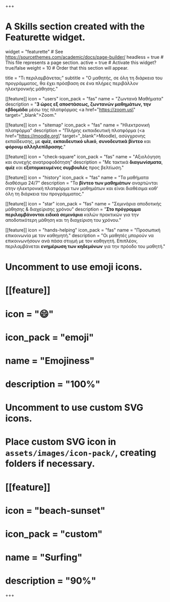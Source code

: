 +++
# A Skills section created with the Featurette widget.
widget = "featurette"  # See https://sourcethemes.com/academic/docs/page-builder/
headless = true  # This file represents a page section.
active = true  # Activate this widget? true/false
weight = 10  # Order that this section will appear.

title = "Τι περιλαμβάνεται;"
subtitle = "Ο μαθητής, σε όλη τη διάρκεια του προγράμματος, θα έχει πρόσβαση σε ένα πλήρες περιβάλλον ηλεκτρονικής μάθησης."

[[feature]]
  icon = "users"
  icon_pack = "fas"
  name = "Ζωντανά Μαθήματα"
  description = "**3 ώρες εξ αποστάσεως, ζωντανών μαθημάτων, την εβδομάδα** μέσω της πλατφόρμας <a href=\"https://zoom.us\" target=\"_blank\">Zoom</a>."
  
[[feature]]
  icon = "sitemap"
  icon_pack = "fas"
  name = "Ηλεκτρονική πλατφόρμα"
  description = "Πλήρης εκπαιδευτική πλατφόρμα (<a href=\"https://moodle.org\" target=\"_blank\">Moodle</a>), ασύγχρονης εκπαίδευσης, με **quiz**, **εκπαιδευτικό υλικό**, **συνοδευτικά βίντεο** και **φόρουμ αλληλεπίδρασης**."  
  
[[feature]]
  icon = "check-square"
  icon_pack = "fas"
  name = "Αξιολόγηση και συνεχής ανατροφοδότηση"
  description = "Με τακτικά **διαγωνίσματα**, **quiz** και **εξατομικευμένες συμβουλές** προς βελτίωση."

[[feature]]
  icon = "history"
  icon_pack = "fas"
  name = "Τα μαθήματα διαθέσιμα 24/7"
  description = "Τα **βίντεο των μαθημάτων** αναρτώνται στην ηλεκτρονική πλατφόρμα των μαθημάτων και είναι διαθέσιμα καθ' όλη τη διάρκεια του προγράμματος."

[[feature]]
  icon = "star"
  icon_pack = "fas"
  name = "Σεμινάρια αποδοτικής μάθησης & διαχείρισης χρόνου"
  description = "**Στο πρόγραμμα περιλαμβάνονται ειδικά σεμινάρια** καλών πρακτικών για την αποδοτικότερη μάθηση και τη διαχείριση του χρόνου."

[[feature]]
  icon = "hands-helping"
  icon_pack = "fas"
  name = "Προσωπική επικοινωνία με τον καθηγητή."
  description = "Οι μαθητές μπορούν να επικοινωνήσουν ανά πάσα στιγμή με τον καθηγητή. Επιπλέον, περιλαμβάνεται **ενημέρωση των κηδεμόνων** για την πρόοδο του μαθητή."

# Uncomment to use emoji icons.
# [[feature]]
#  icon = ":smile:"
#  icon_pack = "emoji"
#  name = "Emojiness"
#  description = "100%"  

# Uncomment to use custom SVG icons.
# Place custom SVG icon in `assets/images/icon-pack/`, creating folders if necessary.
# [[feature]]
#  icon = "beach-sunset"
#  icon_pack = "custom"
#  name = "Surfing"
#  description = "90%"

+++

</br>
</br>
